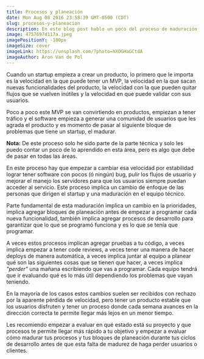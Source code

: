 ```yaml
---
title: Procesos y planeación
date: Mon Aug 08 2016 23:58:39 GMT-0500 (CDT)
slug: procesos-y-planeacion
description: En este blog post hablo un poco del proceso de maduración de un MVP a un producto.
image: 4757697d117a.jpeg
imagePositionY: -180px
imageSize: cover
imageLink: https://unsplash.com/?photo=hXOGHaGCtdA
imageAuthor: Aron Van de Pol
---
```

Cuando un startup empieza a crear un producto, lo primero que le importa es la velocidad en la que puede tener un MVP, la velocidad en la que sacan nuevas funcionalidades del producto, la velocidad con la que pueden quitar flujos que se vuelven inútiles y la velocidad en que puede validar con sus usuarios. 

Poco a poco este MVP se van convirtiendo en productos,  empiezan a tener tráfico y el software empieza a generar una comunidad de usuarios que les agrada el producto y es momento de pasar al siguiente bloque de problemas que tiene un startup, el madurar. 

**Nota:** De este proceso solo he sido parte de la parte técnica y solo les puedo contar un poco de lo aprendido en esta área, pero es algo que debe de pasar en todas las áreas.

En este proceso hay que empezar a cambiar esa velocidad por estabilidad lograr tener software con pocos (ó ningún) bug, pulir los flujos de usuario y mejorar el manejo los servidores para que los usuarios siempre puedan acceder al servicio. Este proceso implica un cambio de enfoque de las personas que dirigen el startup y una maduración en el equipo técnico.

Parte fundamental de esta maduración implica un cambio en la prioridades, implica agregar bloques de planeación antes de empezar a programar cada nueva funcionalidad, también implica agregar procesos de desarrollo para garantizar que lo que se programó funciona y es lo que se tenía que programar. 

A veces estos procesos implican agregar pruebas a tu código, a veces implica empezar a tener code reviews, a veces tener una manera de hacer deploys de manera automática, a veces implica juntar al equipo a planear qué son las siguientes cosas que se tienen que hacer, a veces implica *"perder"* una mañana escribiendo que vas a programar. Cada equipo tendrá que ir evaluando qué es lo más útil dependiendo los problemas que vayan teniendo.

En la mayoría de los casos estos cambios suelen ser recibidos con rechazo por la aparente pérdida de velocidad, pero tener un producto estable que los usuarios disfruten y tener un proceso donde cada semana avances en la dirección correcta te permite llegar más lejos en un menor tiempo. 

Les recomiendo empezar a evaluar en qué estado está su proyecto y que procesos te permite llegar más rápido a tu objetivo y empezar a evaluar cómo madurar tus procesos y tus bloques de planeación durante tus ciclos de desarrollo antes de que esta falta de madurez de haga perder usuarios o clientes.
